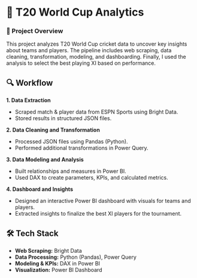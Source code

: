 # 🏏 T20 World Cup Analytics

### 📌 Project Overview

This project analyzes T20 World Cup cricket data to uncover key insights about teams and players.
The pipeline includes web scraping, data cleaning, transformation, modeling, and dashboarding.
Finally, I used the analysis to select the best playing XI based on performance.


## 🔍 Workflow
**1. Data Extraction**
  - Scraped match & player data from ESPN Sports using Bright Data.
  - Stored results in structured JSON files.

**2. Data Cleaning and Transformation**
  - Processed JSON files using Pandas (Python).
  - Performed additional transformations in Power Query.

**3. Data Modeling and Analysis**
  - Built relationships and measures in Power BI.
  - Used DAX to create parameters, KPIs, and calculated metrics.

**4. Dashboard and Insights**
  - Designed an interactive Power BI dashboard with visuals for teams and players.
  - Extracted insights to finalize the best XI players for the tournament.


## 🛠️ Tech Stack
- **Web Scraping:** Bright Data
- **Data Processing:** Python (Pandas), Power Query
- **Modeling & KPIs:** DAX in Power BI
- **Visualization:** Power BI Dashboard

